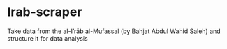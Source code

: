 # Irab-scraper
Take data from the al-I’rāb al-Mufassal (by Bahjat Abdul Wahid Saleh) and structure it for data analysis
